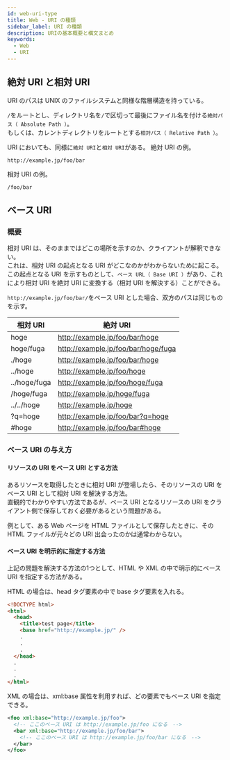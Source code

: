 ```yaml
---
id: web-uri-type
title: Web - URI の種類
sidebar_label: URI の種類
description: URIの基本概要と構文まとめ
keywords:
  - Web
  - URI
---
```


## 絶対 URI と相対 URI
URI のパスは UNIX のファイルシステムと同様な階層構造を持っている。

`/`をルートとし、ディレクトリ名を`/`で区切って最後にファイル名を付ける`絶対パス（ Absolute Path ）`。  
もしくは、カレントディレクトリをルートとする`相対パス（ Relative Path ）`。

URI においても、同様に`絶対 URI`と`相対 URI`がある。
絶対 URI の例。
```
http://example.jp/foo/bar
```
相対 URI の例。
```
/foo/bar
```

## ベース URI
### 概要
相対 URI は、そのままではどこの場所を示すのか、クライアントが解釈できない。  
これは、相対 URI の起点となる URI がどこなのかがわからないために起こる。  
この起点となる URI を示すものとして、`ベース URL（ Base URI ）`があり、これにより相対 URI を絶対 URI に変換する（相対 URI を解決する）ことができる。

`http://example.jp/foo/bar/`をベース URI とした場合、双方のパスは同じものを示す。

|相対 URI|絶対 URI|
|---|---|
|hoge|http://example.jp/foo/bar/hoge|
|hoge/fuga|http://example.jp/foo/bar/hoge/fuga|
|./hoge|http://example.jp/foo/bar/hoge|
|../hoge|http://example.jp/foo/hoge|
|../hoge/fuga|http://example.jp/foo/hoge/fuga|
|/hoge/fuga|http://example.jp/hoge/fuga|
|../../hoge|http://example.jp/hoge|
|?q=hoge|http://example.jp/foo/bar?q=hoge|
|#hoge|http://example.jp/foo/bar#hoge|

### ベース URI の与え方
#### リソースの URI をベース URI とする方法
あるリソースを取得したときに相対 URI が登場したら、そのリソースの URI をベース URI として相対 URI を解決する方法。  
直観的でわかりやすい方法であるが、ベース URI となるリソースの URI をクライアント側で保存しておく必要があるという問題がある。

例として、ある Web ページを HTML ファイルとして保存したときに、その HTML ファイルが元々どの URI 出会ったのかは通常わからない。

#### ベース URI を明示的に指定する方法
上記の問題を解決する方法の1つとして、HTML や XML の中で明示的にベース URI を指定する方法がある。

HTML の場合は、head タグ要素の中で base タグ要素を入れる。
```html
<!DOCTYPE html>
<html>
  <head>
    <title>test page</title>
    <base href="http://example.jp/" />
    .
    .
    .
  </head>
  .
  .
  .
</html>
```

XML の場合は、xml:base 属性を利用すれば、どの要素でもベース URI を指定できる。
```xml
<foo xml:base="http://example.jp/foo">
  <!-- ここのベース URI は http://example.jp/foo になる　-->
  <bar xml:base="http://example.jp/foo/bar">
    <!-- ここのベース URI は http://example.jp/foo/bar になる　-->
  </bar>
</foo>
```